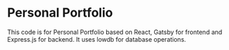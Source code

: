 # Personal Portfolio

This code is for Personal Portfolio based on React, Gatsby for frontend and Express.js for backend.
It uses lowdb for database operations.
